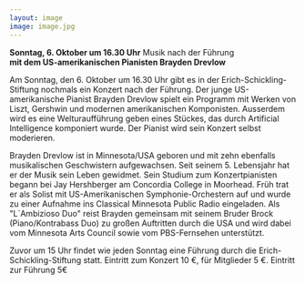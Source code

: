 ```yaml
---
layout: image
image: image.jpg
---
```



**Sonntag,  6. Oktober um 16.30 Uhr** 
Musik nach der Führung  
**mit dem US-amerikanischen Pianisten Brayden Drevlow**

Am Sonntag, den 6. Oktober um 16.30 Uhr gibt es in der Erich-Schickling-Stiftung nochmals ein Konzert nach der Führung. Der junge US-amerikanische Pianist Brayden Drevlow spielt ein Programm mit Werken von Liszt, Gershwin und modernen amerikanischen Komponisten. Ausserdem wird es eine Welturaufführung geben eines Stückes, das durch Artificial Intelligence komponiert wurde. Der Pianist wird sein Konzert selbst moderieren.

Brayden Drevlow ist in Minnesota/USA geboren und mit zehn ebenfalls musikalischen Geschwistern aufgewachsen. Seit seinem 5. Lebensjahr hat er der Musik sein Leben gewidmet.
Sein Studium zum Konzertpianisten begann bei Jay Hershberger am Concordia College in Moorhead. Früh trat er als Solist mit US-Amerikanischen Symphonie-Orchestern auf und wurde zu einer Aufnahme ins Classical Minnesota Public Radio eingeladen. Als "L`Ambizioso Duo" reist Brayden gemeinsam mit seinem Bruder Brock (Piano/Kontrabass Duo) zu großen Auftritten durch die USA und wird dabei vom Minnesota Arts Council sowie vom PBS-Fernsehen unterstützt. 


Zuvor um 15 Uhr findet wie jeden Sonntag eine Führung durch die Erich-Schickling-Stiftung statt.
Eintritt zum Konzert 10 €, für Mitglieder 5 €. 
Eintritt zur Führung 5€
